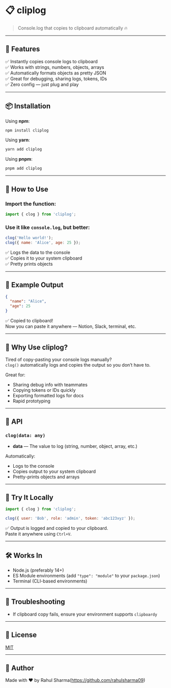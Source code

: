 
# 📋 cliplog

> Console.log that copies to clipboard automatically 🔥

---

## 🚀 Features

✅ Instantly copies console logs to clipboard  
✅ Works with strings, numbers, objects, arrays  
✅ Automatically formats objects as pretty JSON  
✅ Great for debugging, sharing logs, tokens, IDs  
✅ Zero config — just plug and play

---

## 📦 Installation

Using **npm**:

```bash
npm install cliplog
```

Using **yarn**:

```bash
yarn add cliplog
```

Using **pnpm**:

```bash
pnpm add cliplog
```

---

## 📖 How to Use

### Import the function:

```js
import { clog } from 'cliplog';
```

### Use it like `console.log`, but better:

```js
clog('Hello world!');
clog({ name: 'Alice', age: 25 });
```

✅ Logs the data to the console  
✅ Copies it to your system clipboard  
✅ Pretty prints objects

---

## 📂 Example Output

```json
{
  "name": "Alice",
  "age": 25
}
```

✅ Copied to clipboard!  
Now you can paste it anywhere — Notion, Slack, terminal, etc.

---

## 📌 Why Use cliplog?

Tired of copy-pasting your console logs manually?  
`clog()` automatically logs and copies the output so you don’t have to.

Great for:

- Sharing debug info with teammates
- Copying tokens or IDs quickly
- Exporting formatted logs for docs
- Rapid prototyping

---

## 🔧 API

### `clog(data: any)`

- **data** — The value to log (string, number, object, array, etc.)

Automatically:
- Logs to the console
- Copies output to your system clipboard
- Pretty-prints objects and arrays

---

## 🧪 Try It Locally

```js
import { clog } from 'cliplog';

clog({ user: 'Bob', role: 'admin', token: 'abc123xyz' });
```

✅ Output is logged and copied to your clipboard.  
Paste it anywhere using `Ctrl+V`.

---

## 🛠️ Works In

- Node.js (preferably 14+)
- ES Module environments (add `"type": "module"` to your `package.json`)
- Terminal (CLI-based environments)

---

## 🐛 Troubleshooting

- If clipboard copy fails, ensure your environment supports `clipboardy`

---

## 📄 License

[MIT](./LICENSE)

---

## 🙌 Author

Made with ❤️ by Rahul Sharma(https://github.com/rahulsharma09)
